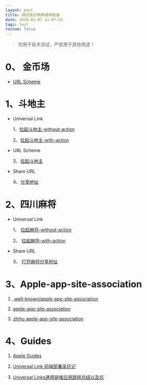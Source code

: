 ```yaml
---
layout: post
title: 调试我乐棋牌通用链接
date: 2018-01-07 11:07:51
tags: test
tocnum: false
---
```


> 仅用于技术测试，严禁用于其他用途！

# 0、 金币场

- [URL Scheme](game56hall://) 

# 1、斗地主

- Universal Link

    1、[拉起斗地主-without-action](https://qipai.56.com/static/ddz/openapp/)
    
    2、[拉起斗地主-with-action](https://qipai.56.com/static/ddz/openapp/?customAction=ddz56sdk%3A%2F%2Faction.cmd%3Faction%3D1.0%26from%3DH5&partner=1)

- URL Scheme
    
    3、[拉起斗地主](ddz56sdk://)
- Share URL
    
    4、[分享地址](https://s1.h5.itc.cn/qipai/ddz/game.html?customAction=ddz56sdk%3A%2F%2Faction.cmd%3Faction%3D1.0%26from%3DH5&shareDescription=%E5%BF%AB%E6%9D%A5%E4%B8%8B%E8%BD%BD%E6%88%91%E4%B9%90%E6%96%97%E5%9C%B0%E4%B8%BBAPP%EF%BC%8C%E4%B8%8E%E5%A5%BD%E5%8F%8B%E7%8E%8B%E8%8D%A3%E6%85%A7%E8%BE%B9%E8%81%8A%E5%A4%A9%E8%BE%B9%E6%B8%B8%E6%88%8F%E5%90%A7%EF%BC%81&partner=1&shareTitle=%E6%88%91%E4%B9%90%E6%96%97%E5%9C%B0%E4%B8%BB&from=singlemessage&isappinstalled=0) 

<!--more-->

# 2、四川麻将

- Universal Link

    1、 [拉起麻将-without-action](https://qipai.56.com/static/game56/openapp/)
    
    2、 [拉起麻将-with-action](https://qipai.56.com/static/game56/openapp/?customAction=game56%3A%2F%2Faction.cmd%3Faction%3D1.1%26roomNum%3D348688%26from%3DH5&partner=1)

- Share URL
    
    3、 [打开麻将分享地址](https://s1.h5.itc.cn/qipai/ddz/mjGame.html?customAction=game56%3A%2F%2Faction.cmd%3Faction%3D1.1%26roomNum%3D348688%26from%3DH5&partner=1&from=groupmessage&isappinstalled=0)

# 3、Apple-app-site-association

1. [.well-known/apple-app-site-association](https://qipai.56.com/.well-known/apple-app-site-association)

2. [apple-app-site-association](https://qipai.56.com/apple-app-site-association)

3. [zhihu apple-app-site-association](https://oia.zhihu.com/apple-app-site-association)

# 4、Guides

1. [Apple Guides](https://developer.apple.com/library/content/documentation/General/Conceptual/AppSearch/UniversalLinks.html#//apple_ref/doc/uid/TP40016308-CH12-SW1)

2. [Universal Link 前端部署采坑记](http://www.cocoachina.com/ios/20170904/20463.html)

3. [Universal Links通用链接应用跳转总结以及坑](https://www.jianshu.com/p/16374288c976)